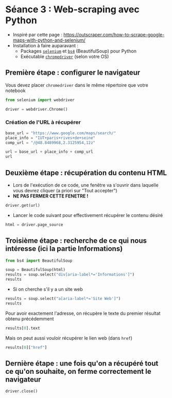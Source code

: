 # Séance 3 : Web-scraping avec Python

- Inspiré par cette page : <https://outscraper.com/how-to-scrape-google-maps-with-python-and-selenium/>
- Installation à faire auparavant :
    - Packages [`selenium`](https://selenium-python.readthedocs.io/api.html#locate-elements-by) et [`bs4`](https://www.crummy.com/software/BeautifulSoup) (BeautifulSoup) pour Python
    - Exécutable [`chromedriver`](https://chromedriver.chromium.org/downloads) (selon votre OS)

## Première étape : configurer le navigateur 

Vous devez placer `chromedriver` dans le même répertoire que votre notebook

```python
from selenium import webdriver

driver = webdriver.Chrome()
```

### Création de l'URL à récupérer

```python
base_url = "https://www.google.com/maps/search/"
place_info = "IUT+paris+rives+de+seine"
comp_url = "/@48.8489968,2.3125954,12z"

url = base_url + place_info + comp_url
url
```

## Deuxième étape : récupération du contenu HTML

- Lors de l'exécution de ce code, une fenêtre va s'ouvrir dans laquelle vous devrez cliquer (a priori sur "Tout accepter")
- **NE PAS FERMER CETTE FENETRE !**

```python
driver.get(url)
```

- Lancer le code suivant pour effectivement récupérer le contenu désiré

```python
html = driver.page_source
```

## Troisième étape : recherche de ce qui nous intéresse (ici la partie Informations)

```python
from bs4 import BeautifulSoup

soup = BeautifulSoup(html)
results = soup.select("div[aria-label*='Informations']")
results
```

- Si on cherche s'il y a un site web 

```python
results = soup.select("a[aria-label*='Site Web']")
results
```

Pour avoir exactement l'adresse, on récupère le texte du premier résultat obtenu précédemment

```python
results[0].text
```

Mais on peut aussi vouloir récupérer le lien web (dans `href`)

```python
results[0]["href"]
```

## Dernière étape : une fois qu'on a récupéré tout ce qu'on souhaite, on ferme correctement le navigateur

```python
driver.close()
```
